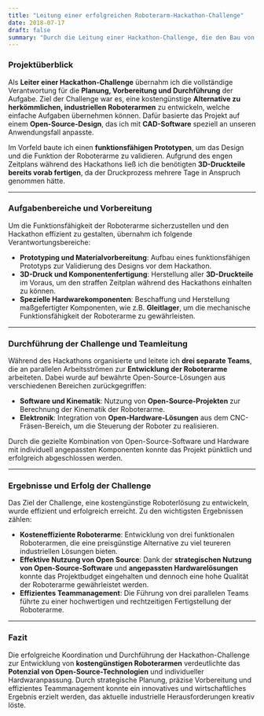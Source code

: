 ```yaml
---
title: "Leitung einer erfolgreichen Roboterarm-Hackathon-Challenge"
date: 2018-07-17
draft: false
summary: "Durch die Leitung einer Hackathon-Challenge, die den Bau von drei kostengünstigen Roboterarmen beinhaltete, wurde ein funktionsfähiges System entwickelt, das industrielle Anwendungen innovativ und wirtschaftlich ersetzt."
---
```

### Projektüberblick

Als **Leiter einer Hackathon-Challenge** übernahm ich die vollständige Verantwortung für die **Planung, Vorbereitung und Durchführung** der Aufgabe. Ziel der Challenge war es, eine kostengünstige **Alternative zu herkömmlichen, industriellen Roboterarmen** zu entwickeln, welche einfache Aufgaben übernehmen können. Dafür basierte das Projekt auf einem **Open-Source-Design**, das ich mit **CAD-Software** speziell an unseren Anwendungsfall anpasste.

Im Vorfeld baute ich einen **funktionsfähigen Prototypen**, um das Design und die Funktion der Roboterarme zu validieren. Aufgrund des engen Zeitplans während des Hackathons ließ ich die benötigten **3D-Druckteile bereits vorab fertigen**, da der Druckprozess mehrere Tage in Anspruch genommen hätte.

---

### Aufgabenbereiche und Vorbereitung

Um die Funktionsfähigkeit der Roboterarme sicherzustellen und den Hackathon effizient zu gestalten, übernahm ich folgende Verantwortungsbereiche:

- **Prototyping und Materialvorbereitung**: Aufbau eines funktionsfähigen Prototyps zur Validierung des Designs vor dem Hackathon.  
- **3D-Druck und Komponentenfertigung**: Herstellung aller **3D-Druckteile** im Voraus, um den straffen Zeitplan während des Hackathons einhalten zu können.
- **Spezielle Hardwarekomponenten**: Beschaffung und Herstellung maßgefertigter Komponenten, wie z.B. **Gleitlager**, um die mechanische Funktionsfähigkeit der Roboterarme zu gewährleisten. 

---

### Durchführung der Challenge und Teamleitung

Während des Hackathons organisierte und leitete ich **drei separate Teams**, die an parallelen Arbeitsströmen zur **Entwicklung der Roboterarme** arbeiteten. Dabei wurde auf bewährte Open-Source-Lösungen aus verschiedenen Bereichen zurückgegriffen:

- **Software und Kinematik**: Nutzung von **Open-Source-Projekten** zur Berechnung der Kinematik der Roboterarme.
- **Elektronik**: Integration von **Open-Hardware-Lösungen** aus dem CNC-Fräsen-Bereich, um die Steuerung der Roboter zu realisieren.

Durch die gezielte Kombination von Open-Source-Software und Hardware mit individuell angepassten Komponenten konnte das Projekt pünktlich und erfolgreich abgeschlossen werden.

---

### Ergebnisse und Erfolg der Challenge

Das Ziel der Challenge, eine kostengünstige Roboterlösung zu entwickeln, wurde effizient und erfolgreich erreicht. Zu den wichtigsten Ergebnissen zählen:

- **Kosteneffiziente Roboterarme**: Entwicklung von drei funktionalen Roboterarmen, die eine preisgünstige Alternative zu viel teureren industriellen Lösungen bieten.
- **Effektive Nutzung von Open Source**: Dank der **strategischen Nutzung von Open-Source-Software** und **angepassten Hardwarelösungen** konnte das Projektbudget eingehalten und dennoch eine hohe Qualität der Roboterarme gewährleistet werden.
- **Effizientes Teammanagement**: Die Führung von drei parallelen Teams führte zu einer hochwertigen und rechtzeitigen Fertigstellung der Roboterarme.

---

### Fazit

Die erfolgreiche Koordination und Durchführung der Hackathon-Challenge zur Entwicklung von **kostengünstigen Roboterarmen** verdeutlichte das **Potenzial von Open-Source-Technologien** und individueller Hardwaranpassung. Durch strategische Planung, präzise Vorbereitung und effizientes Teammanagement konnte ein innovatives und wirtschaftliches Ergebnis erzielt werden, das aktuelle industrielle Herausforderungen kreativ löste.
